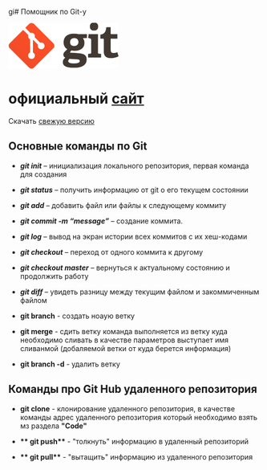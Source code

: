 gi# Помощник по Git-у

![логотип](./logo@2x.png)

# официальный [сайт](https://git-scm.com/) #

Скачать [свежую версию](https://git-scm.com/download/)

## Основные команды по Git 

*  _**git init**_ – инициализация локального репозитория, первая команда для создания 

* _**git status**_ – получить информацию от git о его текущем состоянии
* _**git add**_ – добавить файл или файлы к следующему коммиту
* _**git commit -m “message”**_ – создание коммита.
* _**git log**_ – вывод на экран истории всех коммитов с их хеш-кодами
* _**git checkout**_ – переход от одного коммита к другому
* _**git checkout master**_ – вернуться к актуальному состоянию и продолжить работу
* _**git diff**_ – увидеть разницу между текущим файлом и закоммиченным файлом 
* __**git branch**__ - создать ноаую ветку 
* __**git merge**__ - сдить ветку команда выполняется из ветку куда необходимо сливать в качестве параметров выступает имя сливанмой (добаляемой ветки от куда берется информация)
* __**git branch -d**__ - удалить ветку 

## Команды про Git Hub удаленного репозитория

* __**git clone**__ - клонирование удаленного репозитория, в качестве команды адрес удаленного репозитория который необходимо взять мз раздела **"Code"** 

* __** git push**__ - "толкнуть" информацию в удаленный репозиторий 

* __** git pull**__ - "вытащить" информацию из удаленного репозитория 


